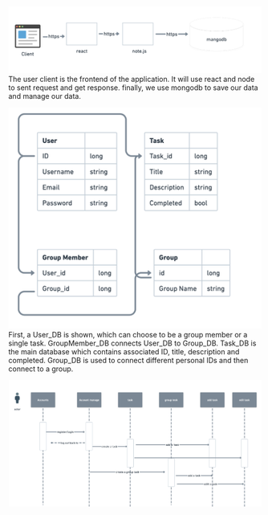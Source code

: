 ![High-level-component-diagram](High-level-component.png)
The user client is the frontend of the application. It will use react and node to sent request and get response. finally, we use mongodb to save our data and manage our data.

![ER diagram](ER_Diagram.png)
First, a User_DB is shown, which can choose to be a group member or a single task. GroupMember_DB connects User_DB to Group_DB. Task_DB is the main database which contains associated ID, title, description and completed. Group_DB is used to connect different personal IDs and then connect to a group.

![Flowdiagram](Flow_diagram.png)
